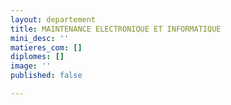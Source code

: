 ```yaml
---
layout: departement
title: MAINTENANCE ELECTRONIQUE ET INFORMATIQUE
mini_desc: ''
matieres_com: []
diplomes: []
image: ''
published: false

---
```

